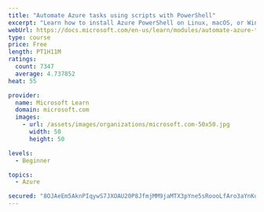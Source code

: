 ```yaml
---
title: "Automate Azure tasks using scripts with PowerShell"
excerpt: "Learn how to install Azure PowerShell on Linux, macOS, or Windows and then connect to Azure and manage your resources."
webUrl: https://docs.microsoft.com/en-us/learn/modules/automate-azure-tasks-with-powershell/
type: course
price: Free
length: PT1H11M
ratings:
  count: 7347
  average: 4.737852
heat: 55

provider:
  name: Microsoft Learn
  domain: microsoft.com
  images:
    - url: /assets/images/organizations/microsoft.com-50x50.jpg
      width: 50
      height: 50

levels:
  - Beginner

topics:
  - Azure

secured: "8OJAeEm5AknPIqywS7JXOAU20P8JfmjMM9jaMTX3pYne5sRoooLfAro3aYnKoosGPZOobCwVaINXXDQ+plsptl/+BNpqWWk35JN8Nl/Eb3nNixArXkWZIpn/DntCBfBPnFlmg/hGe8lRrrftoT/5jAH6/CHZu8XPy+3GsKm/8DNf3uZOyP1FXrHWNlJhhIYeMpOhczq1dvbx6T37CIHVUFAugw53GvpdUtyfqCdSktiut4TJI6NUo1w0F46YnFrpqkxTUOZhnIxHQlwiE/+/puUI6qRUQH3YFNHi88NfVG3jyNSqfirvQpTRZr/wQQUn4xcEkp3YB0dhS0Nrsmye+QulMRDpA+VvpXcUhxanIkb+5Uqs5Jlpsum9wlOPsbcK6/Z+ZjoEsviHmzZxoi2WbRs6yAgNUukdZlJLgisGDtE=;drZXGWsyykkmsIoTtyMwDg=="
---
```


